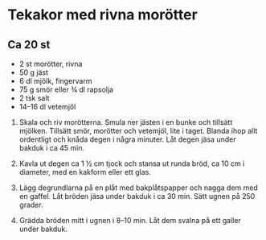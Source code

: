 # Tekakor med rivna morötter
## Ca 20 st

- 2 st morötter, rivna
- 50 g jäst
- 6 dl mjölk, fingervarm
- 75 g smör eller ¾ dl rapsolja
- 2 tsk salt
- 14–16 dl vetemjöl

1. Skala och riv morötterna. Smula ner jästen i en bunke och tillsätt mjölken. Tillsätt smör, morötter och vetemjöl, lite i taget. Blanda ihop allt ordentligt och knåda degen i några minuter. Låt degen jäsa under bakduk i ca 45 min.

2. Kavla ut degen ca 1 ½ cm tjock och stansa ut runda bröd, ca 10 cm i diameter, med en kakform eller ett glas.

3. Lägg degrundlarna på en plåt med bakplåtspapper och nagga dem med en gaffel. Låt bröden jäsa under bakduk i ca 30 min. Sätt ugnen på 250 grader.

4. Grädda bröden mitt i ugnen i 8–10 min. Låt dem svalna på ett galler under bakduk.
